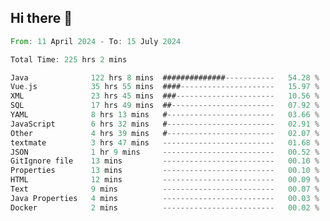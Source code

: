 ## Hi there 👋
<!--START_SECTION:waka-->

```rust
From: 11 April 2024 - To: 15 July 2024

Total Time: 225 hrs 2 mins

Java              122 hrs 8 mins  ##############-----------   54.28 %
Vue.js            35 hrs 55 mins  ####---------------------   15.97 %
XML               23 hrs 45 mins  ###----------------------   10.56 %
SQL               17 hrs 49 mins  ##-----------------------   07.92 %
YAML              8 hrs 13 mins   #------------------------   03.66 %
JavaScript        6 hrs 32 mins   #------------------------   02.91 %
Other             4 hrs 39 mins   #------------------------   02.07 %
textmate          3 hrs 47 mins   -------------------------   01.68 %
JSON              1 hr 9 mins     -------------------------   00.52 %
GitIgnore file    13 mins         -------------------------   00.10 %
Properties        13 mins         -------------------------   00.10 %
HTML              12 mins         -------------------------   00.09 %
Text              9 mins          -------------------------   00.07 %
Java Properties   4 mins          -------------------------   00.03 %
Docker            2 mins          -------------------------   00.02 %
```

<!--END_SECTION:waka-->
<!--
**lianggeshanhetao/lianggeshanhetao** is a ✨ _special_ ✨ repository because its `README.md` (this file) appears on your GitHub profile.

Here are some ideas to get you started:

- 🔭 I’m currently working on ...
- 🌱 I’m currently learning ...
- 👯 I’m looking to collaborate on ...
- 🤔 I’m looking for help with ...
- 💬 Ask me about ...
- 📫 How to reach me: ...
- 😄 Pronouns: ...
- ⚡ Fun fact: ...
-->
